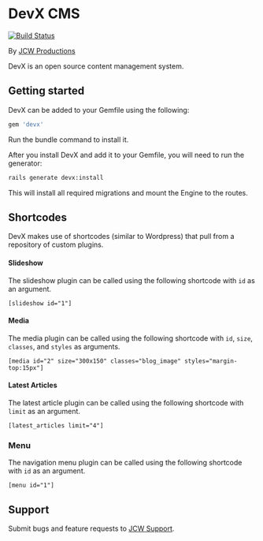 # DevX CMS

[![Build Status](https://travis-ci.org/jcwproductions/devx.svg?branch=master)](https://travis-ci.org/jcwproductions/devx)

By [JCW Productions](https://jcwproductions.com)

DevX is an open source content management system.

## Getting started

DevX can be added to your Gemfile using the following:

```ruby
gem 'devx'
```

Run the bundle command to install it.

After you install DevX and add it to your Gemfile, you will need to run the generator:

```bash
rails generate devx:install
```

This will install all required migrations and mount the Engine to the routes.


## Shortcodes

DevX makes use of shortcodes (similar to Wordpress) that pull from a repository of custom plugins.

#### Slideshow

The slideshow plugin can be called using the following shortcode with `id` as an argument.

    [slideshow id="1"]


#### Media

The media plugin can be called using the following shortcode with `id`, `size`, `classes`, and `styles` as arguments.

    [media id="2" size="300x150" classes="blog_image" styles="margin-top:15px"]


#### Latest Articles
The latest article plugin can be called using the following shortcode with `limit` as an argument.

    [latest_articles limit="4"]

### Menu

The navigation menu plugin can be called using the following shortcode with `id` as an argument.

    [menu id="1"]


## Support

Submit bugs and feature requests to [JCW Support](mailto:support@jcwproductions.com).